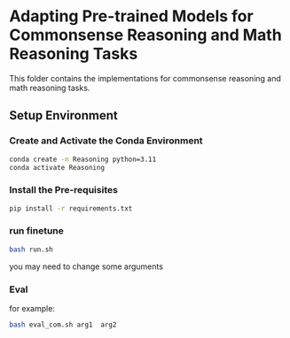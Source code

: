 
# Adapting Pre-trained Models for Commonsense Reasoning and Math Reasoning Tasks

This folder contains the implementations for commonsense reasoning and math reasoning tasks.

## Setup Environment

### Create and Activate the Conda Environment

```bash
conda create -n Reasoning python=3.11
conda activate Reasoning
```

### Install the Pre-requisites

```bash
pip install -r requirements.txt

```
### run finetune
```bash
bash run.sh
```
you may need to change some arguments
### Eval
for example:
```bash
bash eval_com.sh arg1  arg2
```



